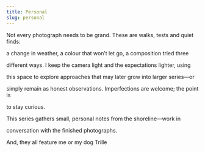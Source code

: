 ```yaml
---
title: Personal
slug: personal
---
```


Not every photograph needs to be grand. These are walks, tests and quiet finds:

a change in weather, a colour that won’t let go, a composition tried three

different ways. I keep the camera light and the expectations lighter, using

this space to explore approaches that may later grow into larger series—or

simply remain as honest observations. Imperfections are welcome; the point is

to stay curious.

This series gathers small, personal notes from the shoreline—work in

conversation with the finished photographs.

And, they all feature me or my dog Trille
